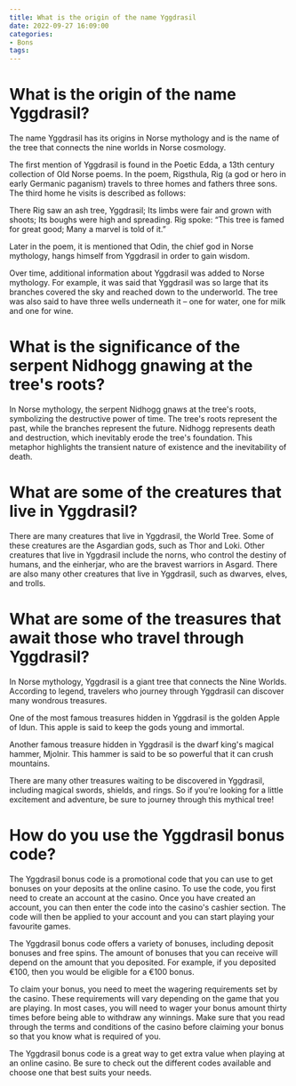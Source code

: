 ```yaml
---
title: What is the origin of the name Yggdrasil
date: 2022-09-27 16:09:00
categories:
- Bons
tags:
---
```



#  What is the origin of the name Yggdrasil?

The name Yggdrasil has its origins in Norse mythology and is the name of the tree that connects the nine worlds in Norse cosmology.

The first mention of Yggdrasil is found in the Poetic Edda, a 13th century collection of Old Norse poems. In the poem, Rigsthula, Rig (a god or hero in early Germanic paganism) travels to three homes and fathers three sons. The third home he visits is described as follows:

There Rig saw an ash tree, Yggdrasil;
Its limbs were fair and grown with shoots;
Its boughs were high and spreading.
Rig spoke: “This tree is famed for great good;
Many a marvel is told of it.”

Later in the poem, it is mentioned that Odin, the chief god in Norse mythology, hangs himself from Yggdrasil in order to gain wisdom.


Over time, additional information about Yggdrasil was added to Norse mythology. For example, it was said that Yggdrasil was so large that its branches covered the sky and reached down to the underworld. The tree was also said to have three wells underneath it – one for water, one for milk and one for wine.

#  What is the significance of the serpent Nidhogg gnawing at the tree's roots?

In Norse mythology, the serpent Nidhogg gnaws at the tree's roots, symbolizing the destructive power of time. The tree's roots represent the past, while the branches represent the future. Nidhogg represents death and destruction, which inevitably erode the tree's foundation. This metaphor highlights the transient nature of existence and the inevitability of death.

#  What are some of the creatures that live in Yggdrasil?

There are many creatures that live in Yggdrasil, the World Tree. Some of these creatures are the Asgardian gods, such as Thor and Loki. Other creatures that live in Yggdrasil include the norns, who control the destiny of humans, and the einherjar, who are the bravest warriors in Asgard. There are also many other creatures that live in Yggdrasil, such as dwarves, elves, and trolls.

#  What are some of the treasures that await those who travel through Yggdrasil?

In Norse mythology, Yggdrasil is a giant tree that connects the Nine Worlds. According to legend, travelers who journey through Yggdrasil can discover many wondrous treasures.

One of the most famous treasures hidden in Yggdrasil is the golden Apple of Idun. This apple is said to keep the gods young and immortal.

Another famous treasure hidden in Yggdrasil is the dwarf king's magical hammer, Mjolnir. This hammer is said to be so powerful that it can crush mountains.

There are many other treasures waiting to be discovered in Yggdrasil, including magical swords, shields, and rings. So if you're looking for a little excitement and adventure, be sure to journey through this mythical tree!

#  How do you use the Yggdrasil bonus code?

The Yggdrasil bonus code is a promotional code that you can use to get bonuses on your deposits at the online casino. To use the code, you first need to create an account at the casino. Once you have created an account, you can then enter the code into the casino's cashier section. The code will then be applied to your account and you can start playing your favourite games.

The Yggdrasil bonus code offers a variety of bonuses, including deposit bonuses and free spins. The amount of bonuses that you can receive will depend on the amount that you deposited. For example, if you deposited €100, then you would be eligible for a €100 bonus.

To claim your bonus, you need to meet the wagering requirements set by the casino. These requirements will vary depending on the game that you are playing. In most cases, you will need to wager your bonus amount thirty times before being able to withdraw any winnings. Make sure that you read through the terms and conditions of the casino before claiming your bonus so that you know what is required of you.

The Yggdrasil bonus code is a great way to get extra value when playing at an online casino. Be sure to check out the different codes available and choose one that best suits your needs.